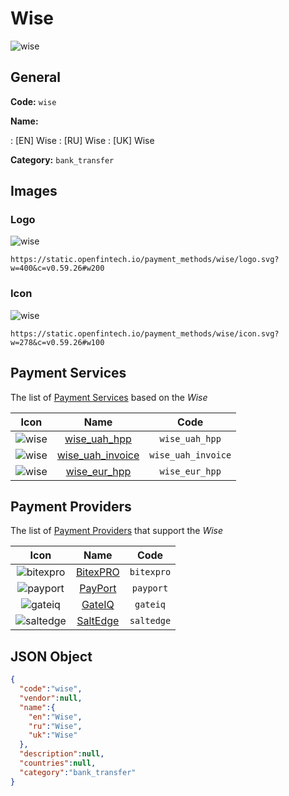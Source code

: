 
# Wise 
![wise](https://static.openfintech.io/payment_methods/wise/logo.svg?w=400&c=v0.59.26#w200)  

## General 
**Code:** `wise` 
 
**Name:** 
 
:	[EN] Wise 
:	[RU] Wise 
:	[UK] Wise 
 
**Category:** `bank_transfer` 
 

## Images 

### Logo 
![wise](https://static.openfintech.io/payment_methods/wise/logo.svg?w=400&c=v0.59.26#w200)  

```
https://static.openfintech.io/payment_methods/wise/logo.svg?w=400&c=v0.59.26#w200
```  

### Icon 
![wise](https://static.openfintech.io/payment_methods/wise/icon.svg?w=278&c=v0.59.26#w100)  

```
https://static.openfintech.io/payment_methods/wise/icon.svg?w=278&c=v0.59.26#w100
```  

## Payment Services 
 
The list of [Payment Services](/payment-services/) based on the _Wise_ 

|Icon|Name|Code| 
|:---:|:---:|:---:| 
|![wise](https://static.openfintech.io/payment_methods/wise/icon.svg?w=278&c=v0.59.26#w100) |[wise_uah_hpp](/payment-services/wise_uah_hpp/)|`wise_uah_hpp`| 
|![wise](https://static.openfintech.io/payment_methods/wise/icon.svg?w=278&c=v0.59.26#w100) |[wise_uah_invoice](/payment-services/wise_uah_invoice/)|`wise_uah_invoice`| 
|![wise](https://static.openfintech.io/payment_methods/wise/icon.svg?w=278&c=v0.59.26#w100) |[wise_eur_hpp](/payment-services/wise_eur_hpp/)|`wise_eur_hpp`| 
 

## Payment Providers 
 
The list of [Payment Providers](/payment-providers/) that support the _Wise_ 

|Icon|Name|Code| 
|:---:|:---:|:---:| 
|![bitexpro](https://static.openfintech.io/payment_providers/bitexpro/icon.png?w=278&c=v0.59.26#w100) |[BitexPRO](/payment-providers/bitexpro/)|`bitexpro`| 
|![payport](https://static.openfintech.io/payment_providers/payport/icon.svg?w=278&c=v0.59.26#w100) |[PayPort](/payment-providers/payport/)|`payport`| 
|![gateiq](https://static.openfintech.io/payment_providers/gateiq/icon.svg?w=278&c=v0.59.26#w100) |[GateIQ](/payment-providers/gateiq/)|`gateiq`| 
|![saltedge](https://static.openfintech.io/payment_providers/saltedge/icon.svg?w=278&c=v0.59.26#w100) |[SaltEdge](/payment-providers/saltedge/)|`saltedge`| 
 

## JSON Object 

```json
{
  "code":"wise",
  "vendor":null,
  "name":{
    "en":"Wise",
    "ru":"Wise",
    "uk":"Wise"
  },
  "description":null,
  "countries":null,
  "category":"bank_transfer"
}
```  
